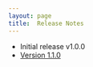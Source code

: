 ```yaml
---
layout: page
title:  Release Notes
---
```


* Initial release v1.0.0
* [Version 1.1.0](/releasenotes/v01-01-00.md)
